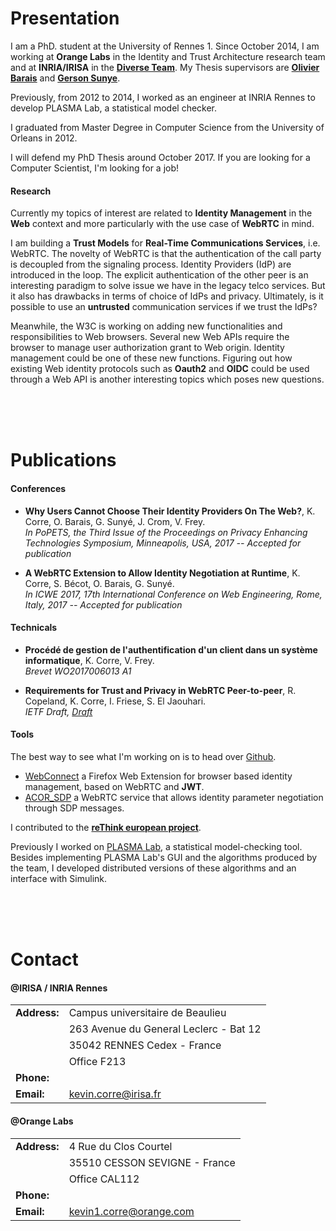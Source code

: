 # Presentation
I am a PhD. student  at the University of Rennes 1.
Since October 2014, I am working at **Orange Labs** in the Identity and Trust Architecture research team and at **INRIA/IRISA** in the **[Diverse Team](http://diverse.irisa.fr/)**.
My Thesis supervisors are **[Olivier Barais](http://olivier.barais.fr/)**
and **[Gerson Sunye](http://www.irisa.fr/triskell/members/gerson.sunye/index_html?set_language=en)**.

Previously, from 2012 to 2014, I worked as an engineer at INRIA Rennes to develop PLASMA Lab, a statistical model checker.

I graduated from Master Degree in Computer Science from the University of Orleans in 2012.

I will defend my PhD Thesis around October 2017. If you are looking for a Computer Scientist, I'm looking for a job!

#### Research
Currently my topics of interest are related to **Identity Management** in the **Web** context and more particularly with the use case of **WebRTC** in mind.

I am building a **Trust Models** for **Real-Time Communications Services**, i.e. WebRTC.
The novelty of WebRTC is that the authentication of the call party is decoupled from the signaling process.
Identity Providers (IdP) are introduced in the loop.
The explicit authentication of the other peer is an interesting paradigm to solve issue we have in the
legacy telco services.
But it also has drawbacks in terms of choice of IdPs and privacy.
Ultimately, is it possible to use an **untrusted** communication services if we trust the IdPs?

Meanwhile, the W3C is working on adding new functionalities and responsibilities to Web browsers.
Several new Web APIs require the browser to manage user authorization grant to Web origin.
Identity management could be one of these new functions.
Figuring out how existing Web identity protocols such as **Oauth2** and **OIDC** could be used through a Web API
is another interesting topics which poses new questions.

<br/><br/><br/>


# <a name="Publications"></a> Publications
#### Conferences
* **Why Users Cannot Choose Their Identity Providers On The Web?**, K. Corre, O. Barais, G. Sunyé, J. Crom, V. Frey.<br/>
<em>In PoPETS, the Third Issue of the Proceedings on Privacy Enhancing Technologies Symposium, Minneapolis, USA, 2017 -- Accepted for publication</em>

* **A WebRTC Extension to Allow Identity Negotiation at Runtime**, K. Corre, S. Bécot, O. Barais, G. Sunyé.<br/>
<em>In ICWE 2017, 17th International Conference on Web Engineering, Rome, Italy, 2017 -- Accepted for publication</em>

#### Technicals
* **Procédé de gestion de l'authentification d'un client dans un système informatique**, K. Corre, V. Frey.<br/>
<em>Brevet WO2017006013 A1</em>


* **Requirements for Trust and Privacy in WebRTC Peer-to-peer**, R. Copeland, K. Corre, I. Friese, S. El Jaouhari.<br/>
<em>IETF Draft, [Draft](https://tools.ietf.org/html/draft-copeland-rtcweb-p2p-idp-auth-00)</em>

#### Tools

The best way to see what I'm working on is to head over [Github](https://github.com/Sparika).

* [WebConnect](https://github.com/Sparika/WebConnect/) a Firefox Web Extension for browser based identity management, based on WebRTC and **JWT**.
* [ACOR_SDP](https://github.com/Sparika/ACOR_SDP/) a WebRTC service that allows identity parameter negotiation through SDP messages.

I contributed to the **[reThink european project](https://rethink-project.eu/)**.

Previously I worked on [PLASMA Lab](https://project.inria.fr/plasma-lab/), a statistical model-checking tool. Besides implementing PLASMA Lab's GUI and the algorithms produced by the team, I developed distributed versions of these algorithms and an interface with Simulink.

<br/><br/><br/>




# <a name="Contact"></a> Contact
#### @IRISA / INRIA Rennes

| | |
| :------------- | :------------- |
| **Address:** | Campus universitaire de Beaulieu |
| | 263 Avenue du General Leclerc - Bat 12 |
| | 35042 RENNES Cedex - France |
| | Office F213 |
| **Phone:** | |
| **Email:** | kevin.corre@irisa.fr  |

#### @Orange Labs

| | |
| :------------- | :------------- |
| **Address:** | 4 Rue du Clos Courtel |
| | 35510 CESSON SEVIGNE - France |
| | Office CAL112 |
| **Phone:** | |
| **Email:** | kevin1.corre@orange.com  |
